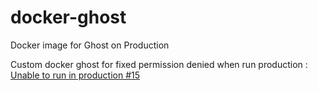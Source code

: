 # docker-ghost
Docker image for Ghost on Production

Custom docker ghost for fixed permission denied when run production : [Unable to run in production #15](https://github.com/docker-library/ghost/issues/15)
